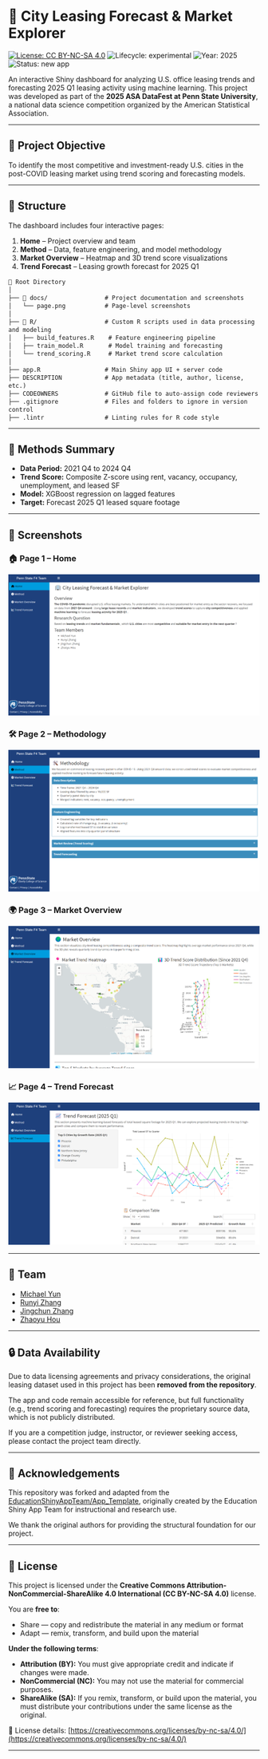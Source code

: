# 🏢 City Leasing Forecast & Market Explorer

[![License: CC BY-NC-SA 4.0](https://img.shields.io/badge/License-CC%20BY--NC--SA%204.0-lightgrey.svg)](https://creativecommons.org/licenses/by-nc-sa/4.0/)
![Lifecycle: experimental](https://img.shields.io/badge/lifecycle-experimental-orange)
![Year: 2025](https://img.shields.io/badge/year-2025-lightgrey)
![Status: new app](https://img.shields.io/badge/lifecycle-newapp-brightgreen)


An interactive Shiny dashboard for analyzing U.S. office leasing trends and forecasting 2025 Q1 leasing activity using machine learning.
This project was developed as part of the **2025 ASA DataFest at Penn State University**, a national data science competition organized by the American Statistical Association.

---

## 📌 Project Objective

To identify the most competitive and investment-ready U.S. cities in the post-COVID leasing market using trend scoring and forecasting models.

---

## 📁 Structure

The dashboard includes four interactive pages:

1. **Home** – Project overview and team  
2. **Method** – Data, feature engineering, and model methodology  
3. **Market Overview** – Heatmap and 3D trend score visualizations  
4. **Trend Forecast** – Leasing growth forecast for 2025 Q1
````` 
📁 Root Directory
│
├── 📂 docs/                # Project documentation and screenshots
│   └── page.png           # Page-level screenshots
│
├── 📂 R/                   # Custom R scripts used in data processing and modeling
│   ├── build_features.R    # Feature engineering pipeline
│   ├── train_model.R       # Model training and forecasting
│   └── trend_scoring.R     # Market trend score calculation
│
├── app.R                  # Main Shiny app UI + server code
├── DESCRIPTION            # App metadata (title, author, license, etc.)
├── CODEOWNERS             # GitHub file to auto-assign code reviewers
├── .gitignore             # Files and folders to ignore in version control
├── .lintr                 # Linting rules for R code style
````` 
---

## 🧠 Methods Summary

- **Data Period:** 2021 Q4 to 2024 Q4  
- **Trend Score:** Composite Z-score using rent, vacancy, occupancy, unemployment, and leased SF  
- **Model:** XGBoost regression on lagged features  
- **Target:** Forecast 2025 Q1 leased square footage

---

## 📸 Screenshots

### 🏠 Page 1 – Home
![Page 1](page1.png)

### 🛠️ Page 2 – Methodology
![Page 2](page2.png)

### 🌍 Page 3 – Market Overview
![Page 3](page3.png)

### 📈 Page 4 – Trend Forecast
![Page 4](page4.png)

---

## 👥 Team

- [Michael Yun](https://github.com/Migueldesanta)
- [Runyi Zhang](https://github.com/RunyiZhang)
- [Jingchun Zhang](https://github.com/Jingchunz)
- [Zhaoyu Hou](https://github.com/zhaoyuhou)

---

## 🔒 Data Availability

Due to data licensing agreements and privacy considerations, the original leasing dataset used in this project has been **removed from the repository**.

The app and code remain accessible for reference, but full functionality (e.g., trend scoring and forecasting) requires the proprietary source data, which is not publicly distributed.

If you are a competition judge, instructor, or reviewer seeking access, please contact the project team directly.

---

## 🧾 Acknowledgements

This repository was forked and adapted from the [EducationShinyAppTeam/App_Template](https://github.com/EducationShinyAppTeam/App_Template), originally created by the Education Shiny App Team for instructional and research use.

We thank the original authors for providing the structural foundation for our project.

---

## 📄 License

This project is licensed under the **Creative Commons Attribution-NonCommercial-ShareAlike 4.0 International (CC BY-NC-SA 4.0)** license.

You are **free to**:
- Share — copy and redistribute the material in any medium or format  
- Adapt — remix, transform, and build upon the material  

**Under the following terms**:
- **Attribution (BY):** You must give appropriate credit and indicate if changes were made.  
- **NonCommercial (NC):** You may not use the material for commercial purposes.  
- **ShareAlike (SA):** If you remix, transform, or build upon the material, you must distribute your contributions under the same license as the original.

🔗 License details: [https://creativecommons.org/licenses/by-nc-sa/4.0/](https://creativecommons.org/licenses/by-nc-sa/4.0/)

---


